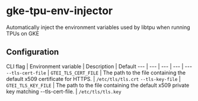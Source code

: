 # gke-tpu-env-injector
Automatically inject the environment variables used by libtpu when running TPUs on GKE

## Configuration

CLI flag | Environment variable | Description | Default
--- | --- | --- | --- | ---
`--tls-cert-file` | `GTEI_TLS_CERT_FILE` | The path to the file containing the default x509 certificate for HTTPS. | `/etc/tls/tls.crt`
`--tls-key-file` | `GTEI_TLS_KEY_FILE` | The path to the file containing the default x509 private key matching --tls-cert-file. | `/etc/tls/tls.key`
